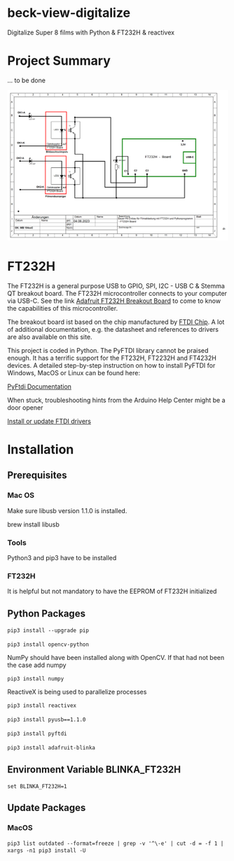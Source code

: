 # beck-view-digitalize
Digitalize Super 8 films with Python &amp; FT232H &amp; reactivex 

# Project Summary

... to be done

![FT232H](./assets/img/FT232-Board_Optocoupler.png)

# FT232H

The FT232H is a general purpose USB to GPIO, SPI, I2C - USB C & Stemma QT breakout board. The FT232H microcontroller 
connects to your computer via USB-C. See the link [Adafruit FT232H Breakout Board](https://www.adafruit.com/product/2264) 
to come to know the capabilities of this microcontroller.

The breakout board ist based on the chip manufactured by [FTDI Chip](https://ftdichip.com/products/ft232hq/). A lot of
additional documentation, e.g. the datasheet and references to drivers are also available on this site.

This project is coded in Python. The PyFTDI library cannot be praised enough. It has a terrific support for the FT232H, FT2232H and FT4232H devices.
A detailed step-by-step instruction on how to install PyFTDI for Windows, MacOS or Linux can be found here:

[PyFtdi Documentation](https://eblot.github.io/pyftdi/)

When stuck, troubleshooting hints from the Arduino Help Center might be a door opener

[Install or update FTDI drivers](https://support.arduino.cc/hc/en-us/articles/4411305694610-Install-or-update-FTDI-drivers)

# Installation

## Prerequisites

###  Mac OS

Make sure libusb version 1.1.0 is installed.

brew install libusb

### Tools

Python3 and pip3 have to be installed

### FT232H

It is helpful but not mandatory to have the EEPROM of FT232H initialized

## Python Packages 

```
pip3 install --upgrade pip

pip3 install opencv-python
```
NumPy should have been installed along with OpenCV. If that had not been the case add numpy
```
pip3 install numpy
```
ReactiveX is being used to parallelize processes
```
pip3 install reactivex

pip3 install pyusb==1.1.0

pip3 install pyftdi

pip3 install adafruit-blinka

```

## Environment Variable BLINKA_FT232H

```
set BLINKA_FT232H=1
```

## Update Packages

### MacOS
```
pip3 list outdated --format=freeze | grep -v '^\-e' | cut -d = -f 1 | xargs -n1 pip3 install -U 
```
